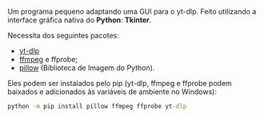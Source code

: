 Um programa pequeno adaptando uma GUI para o yt-dlp. Feito utilizando a interface gráfica nativa do **Python**: **Tkinter**.

Necessita dos seguintes pacotes:
- [yt-dlp](https://github.com/yt-dlp/yt-dlp)
- [ffmpeg](https://github.com/FFmpeg/FFmpeg) e ffprobe;
- [pillow](https://github.com/python-pillow/Pillow) (Biblioteca de Imagem do Python).

Eles podem ser instalados pelo pip (yt-dlp, ffmpeg e ffprobe podem baixados e adicionados às variáveis de ambiente no Windows):
``` cmd
python -m pip install pillow ffmpeg ffprobe yt-dlp
```